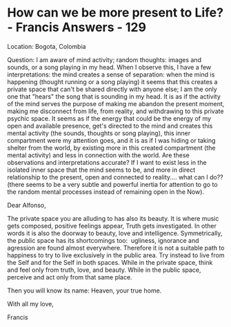 # How can we be more present to Life? - Francis Answers - 129

Location: Bogota, Colombia 

Question: I am aware of mind activity; random thoughts: images and sounds, or a song playing in my head. When I observe this, I have a few interpretations: the mind creates a sense of separation: when the mind is happening (thought running or a song playing) it seems that this creates a private space that can't be shared directly with anyone else; I am the only one that "hears" the song that is sounding in my head. It is as if the activity of the mind serves the purpose of making me abandon the present moment, making me disconnect from life, from reality, and withdrawing to this private psychic space. It seems as if the energy that could be the energy of my open and available presence, get's directed to the mind and creates this mental activity (the sounds, thoughts or song playing), this inner compartment were my attention goes, and it is as if I was hiding or taking shelter from the world, by existing more in this created compartment (the mental activity) and less in connection with the world. Are these observations and interpretations accurate? If I want to exist less in the isolated inner space that the mind seems to be, and more in direct relationship to the present, open and connected to reality.... what can I do?? (there seems to be a very subtle and powerful inertia for attention to go to the random mental processes instead of remaining open in the Now).

Dear Alfonso,

The private space you are alluding to has also its beauty. It is where music gets composed, positive feelings appear, Truth gets investigated. In other words it is also the doorway to beauty, love and intelligence. Symmetrically, the public space has its shortcomings too:  ugliness, ignorance and agression are found almost everywhere. Therefore it is not a suitable path to happiness to try to live exclusively in the public area. Try instead to live from the Self and for the Self in both spaces. While in the private space, think and feel only from truth, love, and beauty. While in the public space, perceive and act only from that same place.

Then you will know its name: Heaven, your true home.

With all my love,

Francis


